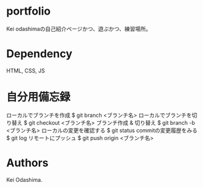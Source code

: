 # portfolio
Kei odashimaの自己紹介ページかつ、遊ぶかつ、練習場所。

# Dependency
HTML, CSS, JS

# 自分用備忘録
ローカルでブランチを作成
$ git branch <ブランチ名>
ローカルでブランチを切り替え
$ git checkout <ブランチ名>
ブランチ作成 & 切り替え
$ git branch -b <ブランチ名>
ローカルの変更を確認する
$ git status
commitの変更履歴をみる
$ git log
リモートにプッシュ
$ git push origin <ブランチ名>

# Authors
Kei Odashima.
